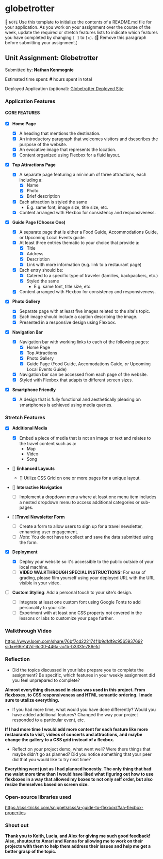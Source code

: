 # globetrotter

📝 `NOTE` Use this template to initialize the contents of a README.md file for your application. As you work on your assignment over the course of the week, update the required or stretch features lists to indicate which features you have completed by changing `[ ]` to `[x]`. (🚫 Remove this paragraph before submitting your assignment.)

## Unit Assignment: Globetrotter

Submitted by: **Nathan Kenmognie**

Estimated time spent: **#** hours spent in total

Deployed Application (optional): [Globetrotter Deployed Site](ADD_LINK_HERE)

### Application Features

#### CORE FEATURES

- [x] **Home Page**

  - [x] A heading that mentions the destination.
  - [x] An introductory paragraph that welcomes visitors and dsescribes the purpose of the website.
  - [x] An evocative image that represents the location.
  - [x] Content organized using Flexbox for a fluid layout.

- [x] **Top Attractions Page**

  - [x] A separate page featuring a minimum of three attractions, each including a:
    - [x] Name
    - [x] Photo
    - [x] Brief description
  - [x] Each attraction is styled the same
    - E.g. same font, image size, title size, etc.
  - [x] Content arranged with Flexbox for consistency and responsiveness.

- [x] **Guide Page (Choose One)**

  - [x] A separate page that is either a Food Guide, Accommodations Guide, or Upcoming Local Events guide.
  - [x] At least three entries thematic to your choice that provide a:
    - [x] Title
    - [x] Address
    - [x] Description
    - [x] Link with more information (e.g. link to a restaurant page)
  - [x] Each entry should be:
    - [x] Catered to a specific type of traveler (families, backpackers, etc.)
    - [x] Styled the same
      - E.g. same font, title size, etc.
  - [x] Content arranged with Flexbox for consistency and responsiveness.

- [x] **Photo Gallery**

  - [x] Separate page with at least five images related to the site's topic.
  - [x] Each image should include a caption describing the image.
  - [x] Presented in a responsive design using Flexbox.

- [x] **Navigation Bar**

  - [x] Navigation bar with working links to each of the following pages:
    - [x] Home Page
    - [x] Top Attractions
    - [x] Photo Gallery
    - [x] Guide Page (Food Guide, Accomodations Guide, _or_ Upcoming Local Events Guide)
  - [x] Navigation bar can be accessed from each page of the website.
  - [x] Styled with Flexbox that adapts to different screen sizes.

- [x] **Smartphone Friendly**
  - [x] A design that is fully functional and aesthetically pleasing on smartphones is achieved using media queries.

### Stretch Features

- [x] **Additional Media**

  - [x] Embed a piece of media that is not an image or text and relates to the travel content such as a:
    - Map
    - Video
    - Song

- [] **Enhanced Layouts**

  - [] Utilize CSS Grid on one or more pages for a unique layout.

- [] **Interactive Navigation**

  - [ ] Implement a dropdown menu where at least one menu item includes a nested dropdown menu to access additional categories or sub-pages.

- [ ]**Travel Newsletter Form**

  - [ ] Create a form to allow users to sign up for a travel newsletter, enhancing user engagement.
  - [ ] _Note_: You do not have to collect and save the data submitted using the form.

- [x] **Deployment**

  - [x] Deploy your website so it's accessible to the public outside of your local machine.
  - [ ] **VIDEO WALKTHROUGH SPECIAL INSTRUCTIONS:** For ease of grading, please film yourself using your deployed URL with the URL visible in your video.

- [ ] **Custom Styling**: Add a personal touch to your site's design.
  - [ ] Integrate at least one custom font using Google Fonts to add personality to your site.
  - [ ] Experiment with at least one CSS property not covered in the lessons or labs to customize your page further.

### Walkthrough Video

https://www.loom.com/share/76bf7cd222174f1b9dfdf9c956593769?sid=e66e142d-6c00-446a-ac1b-b333fe786efd

### Reflection

- Did the topics discussed in your labs prepare you to complete the assignment? Be specific, which features in your weekly assignment did you feel unprepared to complete?

**Almost everything discussed in class was used in this project. From flexboxes, to CSS responsiveness and HTML semantic ordering. I made sure to utalize everything.**

- If you had more time, what would you have done differently? Would you have added additional features? Changed the way your project responded to a particular event, etc.

**If I had more time I would add more content for each feature like more restaurants to visit, videos of concerts and attractions, and maybe change the gallery to a CSS grid instead of a flexbox.**

- Reflect on your project demo, what went well? Were there things that maybe didn't go as planned? Did you notice something that your peer did that you would like to try next time?

**Everything went just as I had planned honestly. The only thing that had me waist more time than I would have liked what figuring out how to use flexboxes in a way that allowed my boxes to not only self order, but also resize themselves based on screen size.**

### Open-source libraries used

https://css-tricks.com/snippets/css/a-guide-to-flexbox/#aa-flexbox-properties

### Shout out

**Thank you to Keith, Lucia, and Alex for giving me such good feedback! Also, shoutout to Amari and Kenna for allowing me to work on their projects with them to help them address their issues and help me get a better grasp of the topic.**
